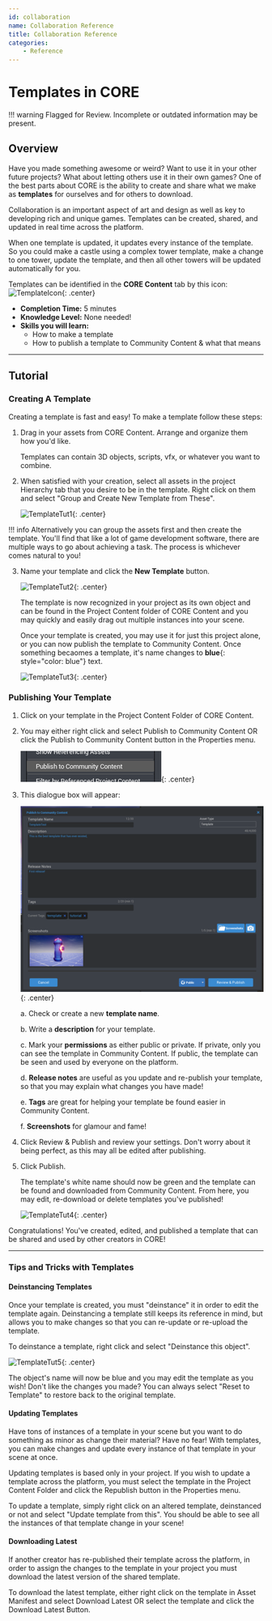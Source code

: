 ```yaml
---
id: collaboration
name: Collaboration Reference
title: Collaboration Reference
categories:
    - Reference
---
```


# Templates in CORE

!!! warning
    Flagged for Review.
    Incomplete or outdated information may be present.

## Overview

Have you made something awesome or weird? Want to use it in your other future projects? What about letting others use it in their own games? One of the best parts about CORE is the ability to create and share what we make as **templates** for ourselves and for others to download.

Collaboration is an important aspect of art and design as well as key to developing rich and unique games. Templates can be created, shared, and updated in real time across the platform.

When one template is updated, it updates every instance of the template. So you could make a castle using a complex tower template, make a change to one tower, update the template, and then all other towers will be updated automatically for you.

Templates can be identified in the **CORE Content** tab by this icon: ![TemplateIcon](../../img/EditorManual/UI/templateicon.png "Templates are signified by a set of three cubes."){: .center}

- **Completion Time:** 5 minutes
- **Knowledge Level:** None needed!
- **Skills you will learn:**
     - How to make a template
     - How to publish a template to Community Content & what that means

---

## Tutorial

### Creating A Template

Creating a template is fast and easy! To make a template follow these steps:

1. Drag in your assets from CORE Content. Arrange and organize them how you'd like.

     Templates can contain 3D objects, scripts, vfx, or whatever you want to combine.

2. When satisfied with your creation, select all assets in the project Hierarchy tab that you desire to be in the template. Right click on them and select "Group and Create New Template from These".

     ![TemplateTut1](../../img/EditorManual/UI/TemplateTut1.png "image_tooltip"){: .center}

!!! info
    Alternatively you can group the assets first and then create the template. You'll find that like a lot of game development software, there are multiple ways to go about achieving a task. The process is whichever comes natural to you!

3. Name your template and click the **New Template** button.

     ![TemplateTut2](../../img/EditorManual/UI/TemplateTut2.png "image_tooltip"){: .center}

     The template is now recognized in your project as its own object and can be found in the Project Content folder of CORE Content and you may quickly and easily drag out multiple instances into your scene.

     Once your template is created, you may use it for just this project alone, or you can now publish the template to Community Content. Once something becaomes a template, it's name changes to **blue**{: style="color: blue"} text.

     ![TemplateTut3](../../img/EditorManual/UI/TemplateTut3.png "image_tooltip"){: .center}

### Publishing Your Template

1. Click on your template in the Project Content Folder of CORE Content.

2. You may either right click and select Publish to Community Content OR click the Publish to Community Content button in the Properties menu.

     ![Publish](../../img/EditorManual/Art/publishToCC.png "Publish"){: .center}

3. This dialogue box will appear:

     ![Publish Dialog Box](../../img/EditorManual/Art/PublishtoCCBox.png "Publish Dialog Box"){: .center}

     a. Check or create a new **template name**.

     b. Write a **description** for your template.

     c. Mark your **permissions** as either public or private. If private, only you can see the template in Community Content. If public, the template can be seen and used by everyone on the platform.

     d. **Release notes** are useful as you update and re-publish your template, so that you may explain what changes you have made!

     e. **Tags** are great for helping your template be found easier in Community Content.

     f. **Screenshots** for glamour and fame!

4. Click Review & Publish and review your settings. Don't worry about it being perfect, as this may all be edited after publishing.

5. Click Publish.

   The template's white name should now be green and the template can be found and downloaded from Community Content. From here, you may edit, re-download or delete templates you've published!

   ![TemplateTut4](../../img/EditorManual/UI/TemplateTut6.png "image_tooltip"){: .center}

Congratulations! You've created, edited, and published a template that can be shared and used by other creators in CORE!

---

### Tips and Tricks with Templates

#### Deinstancing Templates

Once your template is created, you must "deinstance" it in order to edit the template again. Deinstancing a template still keeps its reference in mind, but allows you to make changes so that you can re-update or re-upload the template.

To deinstance a template, right click and select "Deinstance this object".

![TemplateTut5](../../img/EditorManual/UI/TemplateTut7.png "image_tooltip"){: .center}

The object's name will now be blue and you may edit the template as you wish!
Don't like the changes you made? You can always select "Reset to Template" to restore back to the original template.

#### Updating Templates

Have tons of instances of a template in your scene but you want to do something as minor as change their material? Have no fear! With templates, you can make changes and update every instance of that template in your scene at once.

Updating templates is based only in your project. If you wish to update a template across the platform, you must select the template in the Project Content Folder and click the Republish button in the Properties menu.

To update a template, simply right click on an altered template, deinstanced or not and select "Update template from this". You should be able to see all the instances of that template change in your scene!

#### Downloading Latest

If another creator has re-published their template across the platform, in order to assign the changes to the template in your project you must download the latest version of the shared template.

To download the latest template, either right click on the template in Asset Manifest and select Download Latest OR select the template and click the Download Latest Button.
